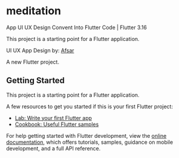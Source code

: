 # meditation

App UI UX Design Convent Into Flutter Code | Flutter 3.16

This project is a starting point for a Flutter application.

UI UX App Design by: [Afsar](https://www.uistore.design/items/meditation-free-app-ui-kit-for-figma/)

A new Flutter project.

## Getting Started

This project is a starting point for a Flutter application.

A few resources to get you started if this is your first Flutter project:

- [Lab: Write your first Flutter app](https://docs.flutter.dev/get-started/codelab)
- [Cookbook: Useful Flutter samples](https://docs.flutter.dev/cookbook)

For help getting started with Flutter development, view the
[online documentation](https://docs.flutter.dev/), which offers tutorials,
samples, guidance on mobile development, and a full API reference.
